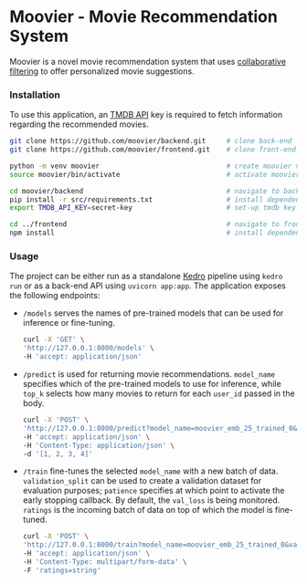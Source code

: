 # Moovier - Movie Recommendation System

Moovier is a novel movie recommendation system that uses [collaborative filtering](https://en.wikipedia.org/wiki/Collaborative_filtering) to offer personalized movie suggestions.

### Installation

To use this application, an [TMDB API](https://www.themoviedb.org/) key is required to fetch information regarding the recommended movies.

   ```bash
   git clone https://github.com/moovier/backend.git     # clone back-end
   git clone https://github.com/moovier/frontend.git    # clone front-end
  
   python -m venv moovier                               # create moovier venv
   source moovier/bin/activate                          # activate moovier

   cd moovier/backend                                   # navigate to back-end
   pip install -r src/requirements.txt                  # install dependencies
   export TMDB_API_KEY=secret-key                       # set-up tmdb key
   
   cd ../frontend                                       # navigate to front-end
   npm install                                          # install dependencies
   ```

### Usage

The project can be either run as a standalone [Kedro](https://kedro.org/) pipeline using `kedro run` or as
a back-end API using `uvicorn app:app`. The application exposes the following endpoints:

 - `/models` serves the names of pre-trained models that can be used for inference or fine-tuning.
    ```bash
   curl -X 'GET' \
   'http://127.0.0.1:8000/models' \
   -H 'accept: application/json'
   ```
 - `/predict` is used for returning movie recommendations. `model_name` specifies which of the pre-trained models to use for inference, while `top_k` selects how many movies to return for each `user_id` passed in the body.
   ```bash
   curl -X 'POST' \
   'http://127.0.0.1:8000/predict?model_name=moovier_emb_25_trained_0&top_k=1' \
   -H 'accept: application/json' \
   -H 'Content-Type: application/json' \
   -d '[1, 2, 3, 4]'
   ```

 - `/train` fine-tunes the selected `model_name` with a new batch of data. `validation_split` can be used to create a validation dataset for evaluation purposes; `patience` specifies at which point to activate the early stopping callback. By default, the `val_loss` is being monitored. `ratings` is the incoming batch of data on top of which the model is fine-tuned.
   ```bash
   curl -X 'POST' \
   'http://127.0.0.1:8000/train?model_name=moovier_emb_25_trained_0&validation_split=0.1&patience=3' \
   -H 'accept: application/json' \
   -H 'Content-Type: multipart/form-data' \
   -F 'ratings=string'
   ```


